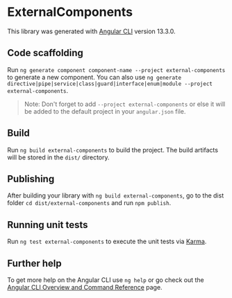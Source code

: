 # ExternalComponents

This library was generated with [Angular CLI](https://github.com/angular/angular-cli) version 13.3.0.

## Code scaffolding

Run `ng generate component component-name --project external-components` to generate a new component. You can also use `ng generate directive|pipe|service|class|guard|interface|enum|module --project external-components`.
> Note: Don't forget to add `--project external-components` or else it will be added to the default project in your `angular.json` file. 

## Build

Run `ng build external-components` to build the project. The build artifacts will be stored in the `dist/` directory.

## Publishing

After building your library with `ng build external-components`, go to the dist folder `cd dist/external-components` and run `npm publish`.

## Running unit tests

Run `ng test external-components` to execute the unit tests via [Karma](https://karma-runner.github.io).

## Further help

To get more help on the Angular CLI use `ng help` or go check out the [Angular CLI Overview and Command Reference](https://angular.io/cli) page.
